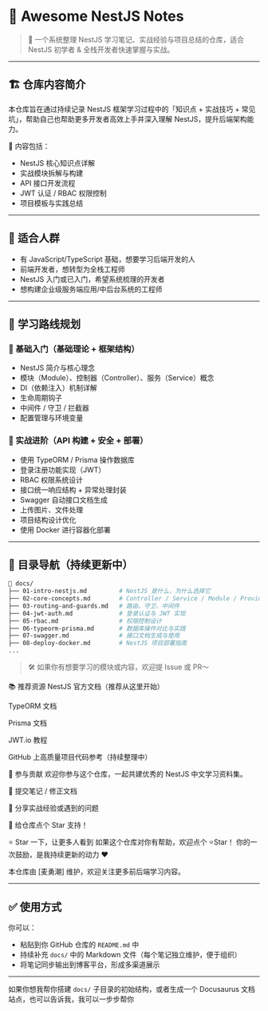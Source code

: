 # 📘 Awesome NestJS Notes

> 🧠 一个系统整理 NestJS 学习笔记、实战经验与项目总结的仓库，适合 NestJS 初学者 & 全栈开发者快速掌握与实战。

---

## 🏗️ 仓库内容简介

本仓库旨在通过持续记录 NestJS 框架学习过程中的「知识点 + 实战技巧 + 常见坑」，帮助自己也帮助更多开发者高效上手并深入理解 NestJS，提升后端架构能力。

🧩 内容包括：
- NestJS 核心知识点详解
- 实战模块拆解与构建
- API 接口开发流程
- JWT 认证 / RBAC 权限控制
- 项目模板与实践总结

---

## 🎯 适合人群

- 有 JavaScript/TypeScript 基础，想要学习后端开发的人
- 前端开发者，想转型为全栈工程师
- NestJS 入门或已入门，希望系统梳理的开发者
- 想构建企业级服务端应用/中后台系统的工程师

---

## 🧭 学习路线规划

### 📕 基础入门（基础理论 + 框架结构）

- NestJS 简介与核心理念
- 模块（Module）、控制器（Controller）、服务（Service）概念
- DI（依赖注入）机制详解
- 生命周期钩子
- 中间件 / 守卫 / 拦截器
- 配置管理与环境变量

### 🔧 实战进阶（API 构建 + 安全 + 部署）

- 使用 TypeORM / Prisma 操作数据库
- 登录注册功能实现（JWT）
- RBAC 权限系统设计
- 接口统一响应结构 + 异常处理封装
- Swagger 自动接口文档生成
- 上传图片、文件处理
- 项目结构设计优化
- 使用 Docker 进行容器化部署

---

## 📂 目录导航（持续更新中）

```bash
📁 docs/
├── 01-intro-nestjs.md         # NestJS 是什么，为什么选择它
├── 02-core-concepts.md        # Controller / Service / Module / Provider
├── 03-routing-and-guards.md   # 路由、守卫、中间件
├── 04-jwt-auth.md             # 登录认证与 JWT 实现
├── 05-rbac.md                 # 权限控制设计
├── 06-typeorm-prisma.md       # 数据库操作对比与实践
├── 07-swagger.md              # 接口文档生成与使用
├── 08-deploy-docker.md        # NestJS 项目部署指南
...

```

> 🛠 如果你有想要学习的模块或内容，欢迎提 Issue 或 PR～

📚 推荐资源
NestJS 官方文档（推荐从这里开始）

TypeORM 文档

Prisma 文档

JWT.io 教程

GitHub 上高质量项目代码参考（持续整理中）

🤝 参与贡献
欢迎你参与这个仓库，一起共建优秀的 NestJS 中文学习资料集。

🔧 提交笔记 / 修正文档

🧠 分享实战经验或遇到的问题

🌟 给仓库点个 Star 支持！

⭐ Star 一下，让更多人看到
如果这个仓库对你有帮助，欢迎点个 ⭐Star！
你的一次鼓励，是我持续更新的动力 ❤️

本仓库由 [麦勇潮] 维护，欢迎关注更多前后端学习内容。


---

## ✅ 使用方式

你可以：
- 粘贴到你 GitHub 仓库的 `README.md` 中
- 持续补充 `docs/` 中的 Markdown 文件（每个笔记独立维护，便于组织）
- 将笔记同步输出到博客平台，形成多渠道展示

---

如果你想我帮你搭建 `docs/` 子目录的初始结构，或者生成一个 Docusaurus 文档站点，也可以告诉我，我可以一步步帮你